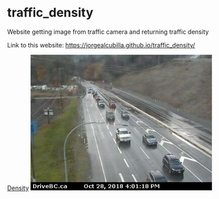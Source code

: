# traffic_density
Website getting image from traffic camera and returning traffic density

Link to this website: https://jorgealcubilla.github.io/traffic_density/


<object data="web_data/density.txt" type="text/plain"
width="300" style="height: 40px">
<a href="web_data/density.txt">Density</a>
</object>
<img src="web_data/img.jpg" alt="traffic_cam">
